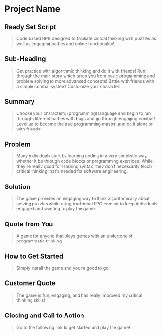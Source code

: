 # Project Name #

<!-- 
> This material was originally posted [here](http://www.quora.com/What-is-Amazons-approach-to-product-development-and-product-management). It is reproduced here for posterities sake.

There is an approach called "working backwards" that is widely used at Amazon. They work backwards from the customer, rather than starting with an idea for a product and trying to bolt customers onto it. While working backwards can be applied to any specific product decision, using this approach is especially important when developing new products or features.

For new initiatives a product manager typically starts by writing an internal press release announcing the finished product. The target audience for the press release is the new/updated product's customers, which can be retail customers or internal users of a tool or technology. Internal press releases are centered around the customer problem, how current solutions (internal or external) fail, and how the new product will blow away existing solutions.

If the benefits listed don't sound very interesting or exciting to customers, then perhaps they're not (and shouldn't be built). Instead, the product manager should keep iterating on the press release until they've come up with benefits that actually sound like benefits. Iterating on a press release is a lot less expensive than iterating on the product itself (and quicker!).

If the press release is more than a page and a half, it is probably too long. Keep it simple. 3-4 sentences for most paragraphs. Cut out the fat. Don't make it into a spec. You can accompany the press release with a FAQ that answers all of the other business or execution questions so the press release can stay focused on what the customer gets. My rule of thumb is that if the press release is hard to write, then the product is probably going to suck. Keep working at it until the outline for each paragraph flows. 

Oh, and I also like to write press-releases in what I call "Oprah-speak" for mainstream consumer products. Imagine you're sitting on Oprah's couch and have just explained the product to her, and then you listen as she explains it to her audience. That's "Oprah-speak", not "Geek-speak".

Once the project moves into development, the press release can be used as a touchstone; a guiding light. The product team can ask themselves, "Are we building what is in the press release?" If they find they're spending time building things that aren't in the press release (overbuilding), they need to ask themselves why. This keeps product development focused on achieving the customer benefits and not building extraneous stuff that takes longer to build, takes resources to maintain, and doesn't provide real customer benefit (at least not enough to warrant inclusion in the press release).
 -->
 
## Ready Set Script ##
  > Code based RPG designed to faciliate ciritcal thinking with puzzles as well as engaging battles and online functionality!

## Sub-Heading ##
  > Get practice with algorithmic thinking,and do it with friends! Run through the main story which takes you from basic programming and problem solving to more advanced concepts! Battle with friends with a simple combat system! Customize your character!

## Summary ##
  > Choose your character's (programming) language and begin to run through different battles with bugs and go through engaging combat! Level up to become the true programming master, and do it alone or with friends!

## Problem ##
  > Many individuals start by learning coding in a very simplistic way, whether it be through code blocks or programming exercices. While they're really good for learning syntax, they don't necessarily teach critical thinking that's needed for software engineering. 

## Solution ##
  > The game provides an engaging way to think algorithmically about solving puzzles while using traditional RPG combat to keep individuals engaged and wanting to play the game.

## Quote from You ##
  > A game for anyone that plays games with an undertone of programmatic thinking

## How to Get Started ##
  > Simply install the game and you're good to go!

## Customer Quote ##
  > The game is fun, engaging, and has really improved my critical thinking skills!

## Closing and Call to Action ##
  > Go to the following link to get started and play the game!
